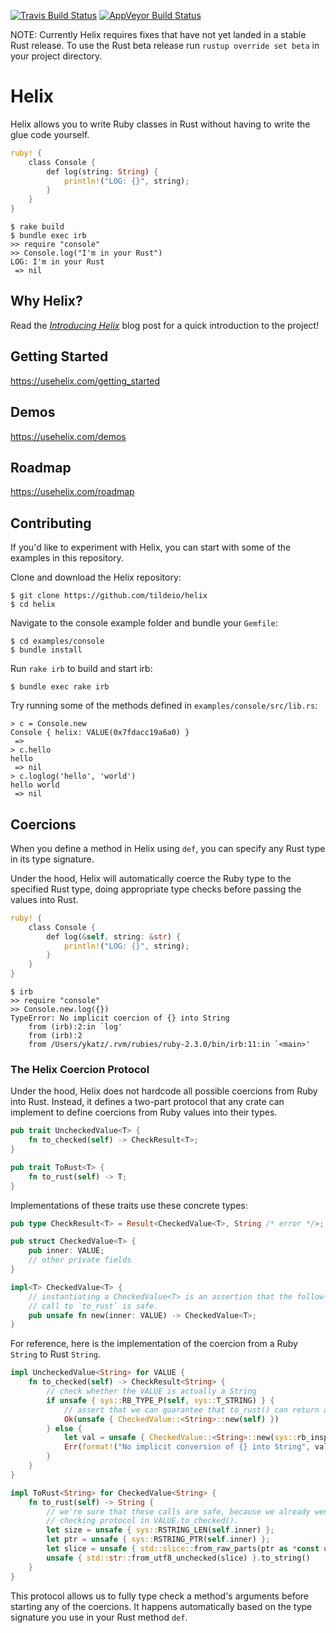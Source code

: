 [![Travis Build Status](https://travis-ci.org/tildeio/helix.svg?branch=master)](https://travis-ci.org/tildeio/helix)
[![AppVeyor Build Status](https://ci.appveyor.com/api/projects/status/github/tildeio/helix?branch=master&svg=true)](https://ci.appveyor.com/project/wagenet/helix)

NOTE: Currently Helix requires fixes that have not yet landed in a stable Rust release. To use the Rust beta release run `rustup override set beta` in your project directory.

# Helix

Helix allows you to write Ruby classes in Rust without having to write the glue code yourself.

```rust
ruby! {
    class Console {
        def log(string: String) {
            println!("LOG: {}", string);
        }
    }
}
```

```shell
$ rake build
$ bundle exec irb
>> require "console"
>> Console.log("I'm in your Rust")
LOG: I'm in your Rust
 => nil
```

## Why Helix?

Read the [*Introducing Helix*](http://blog.skylight.io/introducing-helix/) blog post for a quick introduction to the project!

## Getting Started

https://usehelix.com/getting_started

## Demos

https://usehelix.com/demos

## Roadmap

https://usehelix.com/roadmap


## Contributing

If you'd like to experiment with Helix, you can start with some of the examples in this repository.

Clone and download the Helix repository:
```shell
$ git clone https://github.com/tildeio/helix
$ cd helix
```

Navigate to the console example folder and bundle your `Gemfile`:
```shell
$ cd examples/console
$ bundle install
```

Run `rake irb` to build and start irb:
```shell
$ bundle exec rake irb
```

Try running some of the methods defined in `examples/console/src/lib.rs`:
```shell
> c = Console.new
Console { helix: VALUE(0x7fdacc19a6a0) }
 =>
> c.hello
hello
 => nil
> c.loglog('hello', 'world')
hello world
 => nil
```

## Coercions

When you define a method in Helix using `def`, you can specify any Rust type in its type signature.

Under the hood, Helix will automatically coerce the Ruby type to the specified Rust type, doing appropriate type checks before passing the values into Rust.

```rust
ruby! {
    class Console {
        def log(&self, string: &str) {
            println!("LOG: {}", string);
        }
    }
}
```

```shell
$ irb
>> require "console"
>> Console.new.log({})
TypeError: No implicit coercion of {} into String
	from (irb):2:in `log'
	from (irb):2
	from /Users/ykatz/.rvm/rubies/ruby-2.3.0/bin/irb:11:in `<main>'
```

### The Helix Coercion Protocol

Under the hood, Helix does not hardcode all possible coercions from Ruby into Rust. Instead, it defines a two-part protocol that any crate can implement to define coercions from Ruby values into their types.

```rust
pub trait UncheckedValue<T> {
    fn to_checked(self) -> CheckResult<T>;
}

pub trait ToRust<T> {
    fn to_rust(self) -> T;
}
```

Implementations of these traits use these concrete types:

```rust
pub type CheckResult<T> = Result<CheckedValue<T>, String /* error */>;

pub struct CheckedValue<T> {
    pub inner: VALUE;
    // other private fields
}

impl<T> CheckedValue<T> {
    // instantiating a CheckedValue<T> is an assertion that the follow-up
    // call to `to_rust` is safe.
    pub unsafe fn new(inner: VALUE) -> CheckedValue<T>;
}
```

For reference, here is the implementation of the coercion from a Ruby `String` to Rust `String`.

```rust
impl UncheckedValue<String> for VALUE {
    fn to_checked(self) -> CheckResult<String> {
        // check whether the VALUE is actually a String
        if unsafe { sys::RB_TYPE_P(self, sys::T_STRING) } {
            // assert that we can guarantee that to_rust() can return a Rust String safely
            Ok(unsafe { CheckedValue::<String>::new(self) })
        } else {
            let val = unsafe { CheckedValue::<String>::new(sys::rb_inspect(self)) };
            Err(format!("No implicit conversion of {} into String", val.to_rust()))
        }
    }
}

impl ToRust<String> for CheckedValue<String> {
    fn to_rust(self) -> String {
        // we're sure that these calls are safe, because we already went through the type
        // checking protocol in VALUE.to_checked().
        let size = unsafe { sys::RSTRING_LEN(self.inner) };
        let ptr = unsafe { sys::RSTRING_PTR(self.inner) };
        let slice = unsafe { std::slice::from_raw_parts(ptr as *const u8, size as usize) };
        unsafe { std::str::from_utf8_unchecked(slice) }.to_string()
    }
}
```

This protocol allows us to fully type check a method's arguments before starting any of the coercions. It happens automatically based on the type signature you use in your Rust method `def`.
